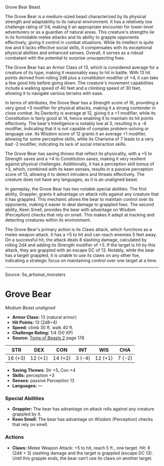 <MonsterName/>Grove Bear</MonsterName>
<CreatureType/>Beast</CreatureType>

<summary>The Grove Bear is a medium-sized beast characterized by its physical strength and adaptability to its natural environment. It has a relatively low challenge rating of 1/4, making it an appropriate encounter for lower-level adventurers or as a guardian of natural areas. This creature's strengths lie in its formidable melee attacks and its ability to grapple opponents effectively, giving it control in combat situations. While its intellect is quite low and it lacks effective social skills, it compensates with its exceptional physical abilities and enhanced senses. Overall, it serves as a robust combatant with the potential to surprise unsuspecting foes.</summary>

<detail>

The Grove Bear has an Armor Class of 13, which is considered average for a creature of its type, making it reasonably easy to hit in battle. With 13 hit points derived from rolling 2d8 plus a constitution modifier of +4, it can take a few good hits before going down. The creature's movement capabilities include a walking speed of 40 feet and a climbing speed of 30 feet, allowing it to navigate various terrains with ease. 

In terms of attributes, the Grove Bear has a Strength score of 16, providing a very good +3 modifier for physical attacks, making it a strong contender in close combat. Its Dexterity is average at 12, giving it a +1 modifier, while its Constitution is fairly good at 14, hence enabling it to maintain its hit points effectively. The bear's Intelligence is notably low at 3, resulting in a -4 modifier, indicating that it is not capable of complex problem-solving or language use. Its Wisdom score of 12 grants it an average +1 modifier, allowing for some perceptive skills, while its Charisma of 7 leads to a very bad -2 modifier, indicating its lack of social interaction skills.

The Grove Bear has saving throws that reflect its physicality, with a +5 to Strength saves and a +4 to Constitution saves, making it very resilient against physical challenges. Additionally, it has a perception skill bonus of +3, which, combined with its keen senses, results in a passive perception score of 13, allowing it to detect intruders and threats effectively. The creature does not have any languages, as it is an unaligned beast.

In gameplay, the Grove Bear has two notable special abilities. The first ability, Grappler, grants it advantage on attack rolls against any creature that it has grappled. This mechanic allows the bear to maintain control over its opponents, making it easier to deal damage to grappled foes. The second ability, Keen Smell, provides the bear with advantage on Wisdom (Perception) checks that rely on smell. This makes it adept at tracking and detecting creatures within its environment.

The Grove Bear's primary action is its Claws attack, which functions as a melee weapon attack. It has a +5 to hit and can reach enemies 5 feet away. On a successful hit, the attack deals 8 slashing damage, calculated by rolling 2d4 and adding its Strength modifier of +3. If the target is hit by this attack, they are grappled with an escape DC of 13. Notably, while the bear has a target grappled, it is unable to use its claws on any other foe, indicating a strategic focus on maintaining control over one target at a time.</detail>



---

Source: 5e_artisinal_monsters

# Grove Bear

*Medium* *Beast* *unaligned*

- **Armor Class:** 13 (natural armor)
- **Hit Points:** 13 (2d8+4)
- **Speed:** climb 30 ft. walk 40 ft.
- **Challenge Rating:** 1/4 (50 XP)
- **Source:** [Tome of Beasts 2](https://koboldpress.com/kpstore/product/tome-of-beasts-2-for-5th-edition) page 178

| STR | DEX | CON | INT | WIS | CHA |
| --- | --- | --- | --- | --- | --- |
| 16 (+3) | 12 (+1) | 14 (+2) | 3 (-4) | 12 (+1) | 7 (-2) |

- **Saving Throws**: Str +5, Con +4
- **Skills:** perception +3
- **Senses:** passive Perception 13
- **Languages:** —

### Special Abilities

- **Grappler:** The bear has advantage on attack rolls against any creature grappled by it.
- **Keen Smell:** The bear has advantage on Wisdom (Perception) checks that rely on smell.

### Actions

- **Claws:** Melee Weapon Attack: +5 to hit, reach 5 ft., one target. Hit: 8 (2d4 + 3) slashing damage and the target is grappled (escape DC 13). Until this grapple ends, the bear can’t use its claws on another target.




